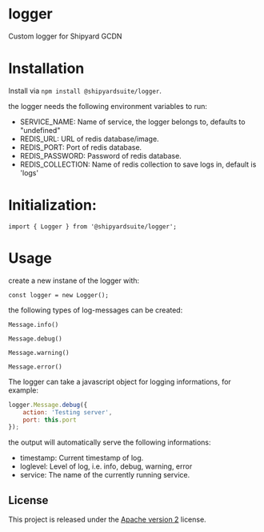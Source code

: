 # logger
Custom logger for Shipyard GCDN

# Installation
Install via `npm install @shipyardsuite/logger`.

the logger needs the following environment variables to run:
- SERVICE_NAME: Name of service, the logger belongs to, defaults to "undefined"
- REDIS_URL: URL of redis database/image.
- REDIS_PORT: Port of redis database.
- REDIS_PASSWORD: Password of redis database.
- REDIS_COLLECTION: Name of redis collection to save logs in, default is 'logs'

# Initialization:
`import { Logger } from '@shipyardsuite/logger';`

# Usage
create a new instane of the logger with:

 `const logger = new Logger();`

the following types of log-messages can be created:

`Message.info()`

`Message.debug()`

`Message.warning()`

`Message.error()`

The logger can take a javascript object for logging informations, for example:

```javascript
logger.Message.debug({ 
    action: 'Testing server', 
    port: this.port 
});
```

the output will automatically serve the following informations:

- timestamp: Current timestamp of log.
- loglevel: Level of log, i.e. info, debug, warning, error
- service: The name of the currently running service.


## License
This project is released under the [Apache version 2](LICENSE) license.
